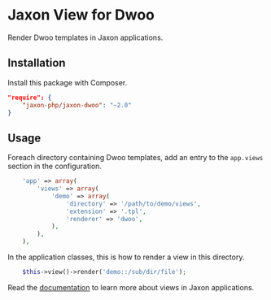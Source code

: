 Jaxon View for Dwoo
===================

Render Dwoo templates in Jaxon applications.

Installation
------------

Install this package with Composer.

```json
"require": {
    "jaxon-php/jaxon-dwoo": "~2.0"
}
```

Usage
-----

Foreach directory containing Dwoo templates, add an entry to the `app.views` section in the configuration.

```php
    'app' => array(
        'views' => array(
            'demo' => array(
                'directory' => '/path/to/demo/views',
                'extension' => '.tpl',
                'renderer' => 'dwoo',
            ),
        ),
    ),
```

In the application classes, this is how to render a view in this directory.

```php
    $this->view()->render('demo::/sub/dir/file');
```

Read the [documentation](https://www.jaxon-php.org/docs/armada/views.html) to learn more about views in Jaxon applications.

